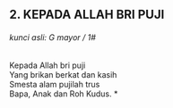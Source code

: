 ## 2. KEPADA ALLAH BRI PUJI

###### kunci asli: G mayor / 1#

Kepada Allah bri puji  
Yang brikan berkat dan kasih  
Smesta alam pujilah trus  
Bapa, Anak dan Roh Kudus. *  
